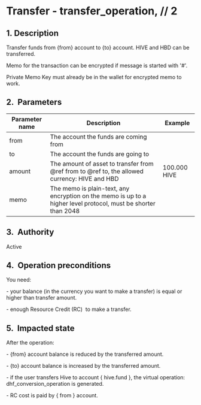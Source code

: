 # Transfer - transfer\_operation, // 2

## 1. Description

Transfer funds from {from} account to {to} account. HIVE and HBD can be transferred.

Memo for the transaction can be encrypted if message is started with '#'.

Private Memo Key must already be in the wallet for encrypted memo to work.

## 2.  Parameters

| Parameter name | Description | Example |                                                                                                                              
| -------------- | -------------------------------------------------------------------------------------------------------------- | ------------ |
| from           | The account the funds are coming from                                                                          |              |
| to             | The account the funds are going to                                                                             |              |
| amount         | The amount of asset to transfer from @ref from to @ref to, the allowed currency: HIVE and HBD                  | 100.000 HIVE |
| memo           | The memo is plain-text, any encryption on the memo is up to a higher level protocol, must be shorter than 2048 |              |


## 3.  Authority

Active


## 4.  Operation preconditions

You need:

\- your balance (in the currency you want to make a transfer) is equal or higher than transfer amount.

\- enough Resource Credit (RC)  to make a transfer.


## 5.  Impacted state

After the operation:

\- {from} account balance is reduced by the transferred amount.

\- {to} account balance is increased by the transferred amount.

\- if the user transfers Hive to account { hive.fund }, the virtual operation: dhf\_conversion\_operation is generated.

\- RC cost is paid by { from } account.
